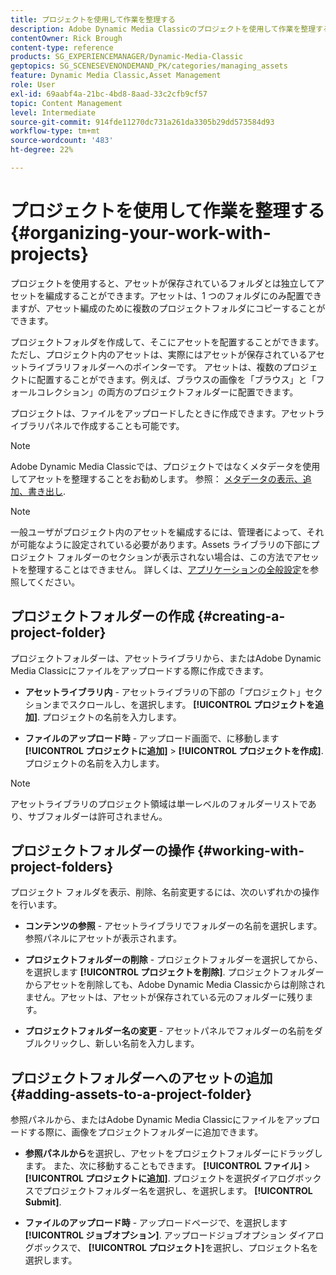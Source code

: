 ```yaml
---
title: プロジェクトを使用して作業を整理する
description: Adobe Dynamic Media Classicのプロジェクトを使用して作業を整理する方法について説明します。
contentOwner: Rick Brough
content-type: reference
products: SG_EXPERIENCEMANAGER/Dynamic-Media-Classic
geptopics: SG_SCENESEVENONDEMAND_PK/categories/managing_assets
feature: Dynamic Media Classic,Asset Management
role: User
exl-id: 69aabf4a-21bc-4bd8-8aad-33c2cfb9cf57
topic: Content Management
level: Intermediate
source-git-commit: 914fde11270dc731a261da3305b29dd573584d93
workflow-type: tm+mt
source-wordcount: '483'
ht-degree: 22%

---
```


# プロジェクトを使用して作業を整理する{#organizing-your-work-with-projects}

プロジェクトを使用すると、アセットが保存されているフォルダとは独立してアセットを編成することができます。アセットは、1 つのフォルダにのみ配置できますが、アセット編成のために複数のプロジェクトフォルダにコピーすることができます。

プロジェクトフォルダを作成して、そこにアセットを配置することができます。ただし、プロジェクト内のアセットは、実際にはアセットが保存されているアセットライブラリフォルダーへのポインターです。 アセットは、複数のプロジェクトに配置することができます。例えば、ブラウスの画像を「ブラウス」と「フォールコレクション」の両方のプロジェクトフォルダーに配置できます。

プロジェクトは、ファイルをアップロードしたときに作成できます。アセットライブラリパネルで作成することも可能です。

>[!NOTE]
>
>Adobe Dynamic Media Classicでは、プロジェクトではなくメタデータを使用してアセットを整理することをお勧めします。 参照： [メタデータの表示、追加、書き出し](viewing-adding-exporting-metadata.md).

>[!NOTE]
>
>一般ユーザがプロジェクト内のアセットを編成するには、管理者によって、それが可能なように設定されている必要があります。Assets ライブラリの下部にプロジェクト フォルダーのセクションが表示されない場合は、この方法でアセットを整理することはできません。 詳しくは、[アプリケーションの全般設定](application-setup.md#general-settings)を参照してください。

## プロジェクトフォルダーの作成 {#creating-a-project-folder}

プロジェクトフォルダーは、アセットライブラリから、またはAdobe Dynamic Media Classicにファイルをアップロードする際に作成できます。

* **アセットライブラリ内** - アセットライブラリの下部の「プロジェクト」セクションまでスクロールし、を選択します。 **[!UICONTROL プロジェクトを追加]**. プロジェクトの名前を入力します。

* **ファイルのアップロード時** - アップロード画面で、に移動します **[!UICONTROL プロジェクトに追加]** > **[!UICONTROL プロジェクトを作成]**. プロジェクトの名前を入力します。

>[!NOTE]
>
>アセットライブラリのプロジェクト領域は単一レベルのフォルダーリストであり、サブフォルダーは許可されません。

## プロジェクトフォルダーの操作 {#working-with-project-folders}

プロジェクト フォルダを表示、削除、名前変更するには、次のいずれかの操作を行います。

* **コンテンツの参照** - アセットライブラリでフォルダーの名前を選択します。 参照パネルにアセットが表示されます。

* **プロジェクトフォルダーの削除** - プロジェクトフォルダーを選択してから、を選択します **[!UICONTROL プロジェクトを削除]**. プロジェクトフォルダーからアセットを削除しても、Adobe Dynamic Media Classicからは削除されません。アセットは、アセットが保存されている元のフォルダーに残ります。

* **プロジェクトフォルダー名の変更** - アセットパネルでフォルダーの名前をダブルクリックし、新しい名前を入力します。

## プロジェクトフォルダーへのアセットの追加 {#adding-assets-to-a-project-folder}

参照パネルから、またはAdobe Dynamic Media Classicにファイルをアップロードする際に、画像をプロジェクトフォルダーに追加できます。

* **参照パネルから**&#x200B;を選択し、アセットをプロジェクトフォルダーにドラッグします。 また、次に移動することもできます。 **[!UICONTROL ファイル]** > **[!UICONTROL プロジェクトに追加]**. プロジェクトを選択ダイアログボックスでプロジェクトフォルダー名を選択し、を選択します。 **[!UICONTROL Submit]**.

* **ファイルのアップロード時** - アップロードページで、を選択します **[!UICONTROL ジョブオプション]**. アップロードジョブオプション ダイアログボックスで、 **[!UICONTROL プロジェクト]**&#x200B;を選択し、プロジェクト名を選択します。
